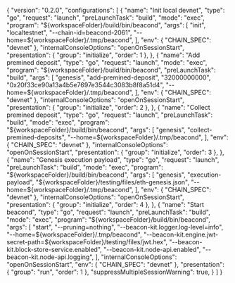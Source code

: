 {
    "version": "0.2.0",
    "configurations": [
        {
            "name": "Init local devnet",
            "type": "go",
            "request": "launch",
            "preLaunchTask": "build",
            "mode": "exec",
            "program": "${workspaceFolder}/build/bin/beacond",
            "args": [
                "init",
                "localtestnet",
                "--chain-id=beacond-2061",
                "--home=${workspaceFolder}/.tmp/beacond",
            ],
            "env": {
                "CHAIN_SPEC": "devnet"
            },
            "internalConsoleOptions": "openOnSessionStart",
            "presentation": {
                "group": "initialize",
                "order": 1
            },
        },
        {
            "name": "Add premined deposit",
            "type": "go",
            "request": "launch",
            "mode": "exec",
            "program": "${workspaceFolder}/build/bin/beacond",
            "preLaunchTask": "build",
            "args": [
                "genesis",
                "add-premined-deposit",
                "32000000000",
                "0x20f33ce90a13a4b5e7697e3544c3083b8f8a51d4",
                "--home=${workspaceFolder}/.tmp/beacond",
            ],
            "env": {
                "CHAIN_SPEC": "devnet"
            },
            "internalConsoleOptions": "openOnSessionStart",
            "presentation": {
                "group": "initialize",
                "order": 2
            },
        },
        {
            "name": "Collect premined deposit",
            "type": "go",
            "request": "launch",
            "preLaunchTask": "build",
            "mode": "exec",
            "program": "${workspaceFolder}/build/bin/beacond",
            "args": [
                "genesis",
                "collect-premined-deposits",
                "--home=${workspaceFolder}/.tmp/beacond",
            ],
            "env": {
                "CHAIN_SPEC": "devnet"
            },
            "internalConsoleOptions": "openOnSessionStart",
            "presentation": {
                "group": "initialize",
                "order": 3
            },
        },
        {
            "name": "Genesis execution payload",
            "type": "go",
            "request": "launch",
            "preLaunchTask": "build",
            "mode": "exec",
            "program": "${workspaceFolder}/build/bin/beacond",
            "args": [
                "genesis",
                "execution-payload",
                "${workspaceFolder}/testing/files/eth-genesis.json",
                "--home=${workspaceFolder}/.tmp/beacond",
            ],
            "env": {
                "CHAIN_SPEC": "devnet"
            },
            "internalConsoleOptions": "openOnSessionStart",
            "presentation": {
                "group": "initialize",
                "order": 4
            },
        },
        {
            "name": "Start beacond",
            "type": "go",
            "request": "launch",
            "preLaunchTask": "build",
            "mode": "exec",
            "program": "${workspaceFolder}/build/bin/beacond",
            "args": [
                "start",
                "--pruning=nothing",
                "--beacon-kit.logger.log-level=info",
                "--home=${workspaceFolder}/.tmp/beacond",
                "--beacon-kit.engine.jwt-secret-path=${workspaceFolder}/testing/files/jwt.hex",
                "--beacon-kit.block-store-service.enabled",
                "--beacon-kit.node-api.enabled",
                "--beacon-kit.node-api.logging",
            ],
            "internalConsoleOptions": "openOnSessionStart",
            "env": {
                "CHAIN_SPEC": "devnet"
            },
            "presentation": {
                "group": "run",
                "order": 1
            },
            "suppressMultipleSessionWarning": true,
        }
    ]
}

